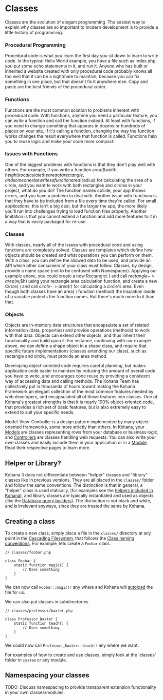 # Classes

Classes are the evolution of elegant programming. The easiest way to explain why classes are so important to modern development is to provide a little history of programming. 

### Procedural Programming

Procedural code is what you learn the first day you sit down to learn to write code. In the typical Hello World example, you have a file such as index.php, you put some echo statements in it, and run it. Anyone who has built or inherited a website created with only procedural code probably knows all too well that it can be a nightmare to maintain, because you can fix something in one place, but that doesn't fix it anywhere else. Copy and paste are the best friends of the procedural coder.

### Functions

Functions are the most common solution to problems inherent with procedural code. With functions, anytime you need a particular feature, you can write a function and call the function instead. At least with functions, if you need to change something that appears in dozens or hundreds of places on your site, if it's calling a function, changing the way the function works changes the result everywhere that function is called. Functions help you to reuse logic and make your code more compact.

### Issues with Functions

One of the biggest problems with functions is that they don't play well with others. For example, if you write a function area($width, $height) to calculate the area of a rectangle, and someone else writes a function area($radius) for calculating the area of a circle, and you want to work with both rectangles and circles in your project, what do you do? The function names collide, your app throws errors, and you have a problem to deal with. Another issue with functions is that they have to be included from a file every time they're called. For small applications, this isn't a big deal, but the larger the app, the more likely you'll run into challenges trying to load function files properly. Another limitation is that you cannot extend a function and add more features to it in a way that is easily packaged for re-use.

### Classes

With classes, nearly all of the issues with procedural code and using functions are completely solved. Classes are templates which define how objects should be created and what operations you can perform on them. With a class, you can define the allowed data to be used, and provide an API which other consumers of your class must follow. Classes, by design, provide a name space (not to be confused with Namespaces). Applying our example above, you could create a new Rectangle( ) and call $rectangle->area($w,$h) using your rectangle area calculation function, and create a new Circle( ) and call $circle->area($r) for calculating a circle's area. Even though both classes have an area( ) function (method) the insulation inside of a variable protects the function names. But there's much more to it than that.

### Objects

Objects are in-memory data structures that encapsulate a set of related information (data, properties) and provide operations (methods) to work with that data. Objects can extend other objects, and thus inherit their functionality and build upon it. For instance, continuing with our example above, we can define a shape object in a shape class, and require that specific future implementations (classes extending our class), such as rectangle and circle, must provide an area method. 

Developing object-oriented code requires careful planning, but makes application code easier to maintain by reducing the amount of overall code you have to write, and encourages code reuse by providing a consistent way of accessing data and calling methods. The Kohana Team has collectively put in thousands of hours toward making the Kohana Framework an elegant collection of the most common features needed by web developers, and encapsulated all of those features into classes. One of Kohana's greatest strengths is that it is nearly 100% object-oriented code, that provides a rich set of basic features, but is also extremely easy to extend to suit your specific needs. 

Model-View-Controller is a design pattern implemented by many object-oriented frameworks, some more strictly than others. In Kohana, your [Models](mvc/models) are classes representing rows from your database or business logic, and [Controllers](mvc/controllers) are classes handling web requests. You can also write your own classes and easily include them in your application or in a [Module](modules). Read their respective pages to learn more.

## Helper or Library?

Kohana 3 does not differentiate between "helper" classes and "library" classes like in previous versions.  They are all placed in the `classes/` folder and follow the same conventions.  The distinction is that in general, a "helper" class is used statically,  (for examples see the [helpers included in Kohana](helpers)), and library classes are typically instantiated and used as objects (like the [Database query builders](../database/query/builder)).  The distinction is not black and white, and is irrelevant anyways, since they are treated the same by Kohana.

## Creating a class

To create a new class, simply place a file in the `classes/` directory at any point in the [Cascading Filesystem](files), that follows the [Class naming conventions](conventions#class-names-and-file-location).  For example, lets create a `Foobar` class.

	// classes/foobar.php
	
	class Foobar {
		static function magic() {
			// Does something
		}
	}
	
We can now call `Foobar::magic()` any where and Kohana will [autoload](autoloading) the file for us.

We can also put classes in subdirectories.

	// classes/professor/baxter.php
	
	class Professor_Baxter {
		static function teach() {
			// Does something
		}
	}
	
We could now call `Professor_Baxter::teach()` any where we want.

For examples of how to create and use classes, simply look at the 'classes' folder in `system` or any module.

## Namespacing your classes

TODO: Discuss namespacing to provide transparent extension functionality in your own classes/modules.
